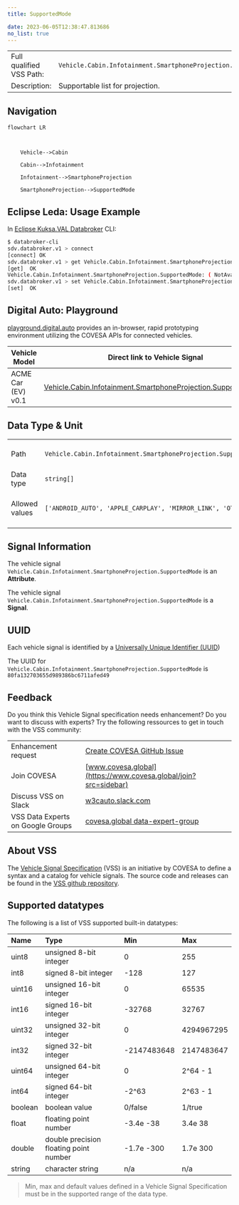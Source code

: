 ```yaml
---
title: SupportedMode

date: 2023-06-05T12:38:47.813686
no_list: true
---
```



| | |
|---|---|
| Full qualified VSS Path: | `Vehicle.Cabin.Infotainment.SmartphoneProjection.SupportedMode` |
| Description: | Supportable list for projection. |

## Navigation

```mermaid
flowchart LR



    Vehicle-->Cabin

    Cabin-->Infotainment

    Infotainment-->SmartphoneProjection

    SmartphoneProjection-->SupportedMode

```

## Eclipse Leda: Usage Example

In [Eclipse Kuksa.VAL Databroker](https://github.com/eclipse/kuksa.val/tree/master/kuksa_databroker) CLI:



```bash
$ databroker-cli
sdv.databroker.v1 > connect
[connect] OK
sdv.databroker.v1 > get Vehicle.Cabin.Infotainment.SmartphoneProjection.SupportedMode
[get]  OK
Vehicle.Cabin.Infotainment.SmartphoneProjection.SupportedMode: ( NotAvailable )
sdv.databroker.v1 > set Vehicle.Cabin.Infotainment.SmartphoneProjection.SupportedMode 0
[set]  OK
```

## Digital Auto: Playground

[playground.digital.auto](http://digital.auto) provides an in-browser, rapid prototyping environment utilizing the COVESA APIs for connected vehicles. 

| Vehicle Model | Direct link to Vehicle Signal |
|---|---|
| ACME Car (EV) v0.1 | [Vehicle.Cabin.Infotainment.SmartphoneProjection.SupportedMode](https://digitalauto.netlify.app/model/STLWzk1WyqVVLbfymb4f/cvi/list/Vehicle.Cabin.Infotainment.SmartphoneProjection.SupportedMode/) |

## Data Type & Unit

| | | |
|---|---|---|
| Path | `Vehicle.Cabin.Infotainment.SmartphoneProjection.SupportedMode` | [VSS: Addressing nodes](https://covesa.github.io/vehicle_signal_specification/rule_set/basics/) |
| Data type | `string[]` | [VSS: Datatypes](https://covesa.github.io/vehicle_signal_specification/rule_set/data_entry/data_types/) |
| Allowed values | `['ANDROID_AUTO', 'APPLE_CARPLAY', 'MIRROR_LINK', 'OTHER']` | [VSS: Specifying allowed values](https://covesa.github.io/vehicle_signal_specification/rule_set/data_entry/allowed/) |














## Signal Information



The vehicle signal `Vehicle.Cabin.Infotainment.SmartphoneProjection.SupportedMode` is an **Attribute**.



The vehicle signal `Vehicle.Cabin.Infotainment.SmartphoneProjection.SupportedMode` is a **Signal**.



## UUID

Each vehicle signal is identified by a [Universally Unique Identifier (UUID](https://en.wikipedia.org/wiki/Universally_unique_identifier))

The UUID for `Vehicle.Cabin.Infotainment.SmartphoneProjection.SupportedMode` is `80fa132703655d989386bc6711afed49`


## Feedback

Do you think this Vehicle Signal specification needs enhancement? Do you want to discuss with experts? Try the following ressources to get in touch with the VSS community:

| | |
|---|---|
| Enhancement request | [Create COVESA GitHub Issue](https://github.com/COVESA/vehicle_signal_specification/issues/new?body=Please+describe+your+feedback&title=Signal+feedback+Vehicle.Cabin.Infotainment.SmartphoneProjection.SupportedMode) |
| Join COVESA | [www.covesa.global](https://www.covesa.global/join?src=sidebar) |
| Discuss VSS on Slack | [w3cauto.slack.com](http://w3cauto.slack.com/) |
| VSS Data Experts on Google Groups | [covesa.global data-expert-group](https://groups.google.com/a/covesa.global/g/data-expert-group) |

## About VSS

The [Vehicle Signal Specification](https://covesa.github.io/vehicle_signal_specification/) (VSS)
is an initiative by COVESA to define a syntax and a catalog for vehicle signals.
The source code and releases can be found in the [VSS github repository](https://github.com/COVESA/vehicle_signal_specification).

## Supported datatypes

The following is a list of VSS supported built-in datatypes:

Name       | Type                       | Min  | Max
:----------|:---------------------------|:-----|:---
uint8      | unsigned 8-bit integer     | 0    | 255
int8       | signed 8-bit integer       | -128 | 127
uint16     | unsigned 16-bit integer    |  0   | 65535
int16      | signed 16-bit integer      | -32768 | 32767
uint32     | unsigned 32-bit integer    | 0 | 4294967295
int32      | signed 32-bit integer      | -2147483648 | 2147483647
uint64     | unsigned 64-bit integer    | 0    | 2^64 - 1
int64      | signed 64-bit integer      | -2^63 | 2^63 - 1
boolean    | boolean value              | 0/false | 1/true
float      | floating point number      | -3.4e -38 | 3.4e 38
double     | double precision floating point number | -1.7e -300 | 1.7e 300
string     | character string           | n/a  | n/a

> Min, max and default values defined in a Vehicle Signal Specification must be in the supported range of the data type.
